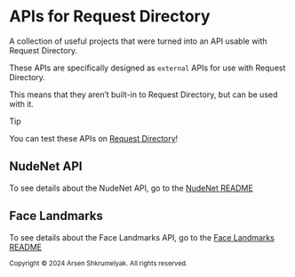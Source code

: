 # APIs for Request Directory

A collection of useful projects that were turned into an API usable with Request Directory.

These APIs are specifically designed as `external` APIs for use with Request Directory.

This means that they aren’t built-in to Request Directory, but can be used with it.

> [!TIP]
> 
> You can test these APIs on [Request Directory](https://request.directory)!

## NudeNet API

To see details about the NudeNet API, go to the [NudeNet README](./nudenet/README.md)

## Face Landmarks

To see details about the Face Landmarks API, go to the [Face Landmarks README](./facelandmarks/README.md)

<sub>Copyright © 2024 Arsen Shkrumelyak. All rights reserved.</sub>
